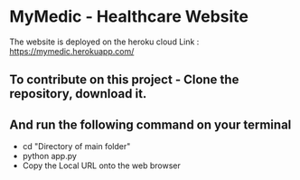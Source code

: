 # MyMedic - Healthcare Website

The website is deployed on the heroku cloud
Link : https://mymedic.herokuapp.com/

## To contribute on this project - Clone the repository, download it.
## And run the following command on your terminal

- cd "Directory of main folder"
- python app.py
- Copy the Local URL onto the web browser

